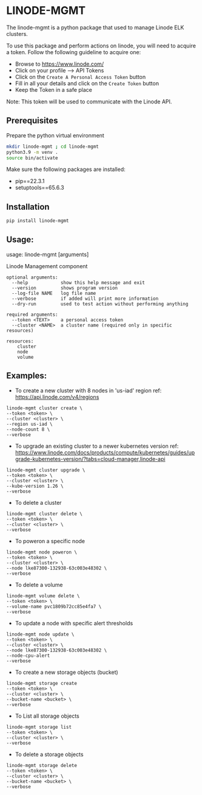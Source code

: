 # LINODE-MGMT
The linode-mgmt is a python package that used to manage Linode ELK clusters.

To use this package and perform actions on linode, you will need to acquire a token.
Follow the following guideline to acquire one:
* Browse to https://www.linode.com/
* Click on your profile --> API Tokens
* Click on the `Create A Personal Access Token` button
* Fill in all your details and click on the `Create Token` button
* Keep the Token in a safe place

Note: This token will be used to communicate with the Linode API.

## Prerequisites

Prepare the python virtual environment

```bash
mkdir linode-mgmt ; cd linode-mgmt
python3.9 -m venv .
source bin/activate
```

Make sure the following packages are installed:
- pip==22.3.1
- setuptools==65.6.3

## Installation

```bash
pip install linode-mgmt
```

## Usage:
usage: linode-mgmt <resource> <action> [arguments]

Linode Management component

```
optional arguments:
  --help            show this help message and exit
  --version         shows program version
  --log-file NAME   log file name
  --verbose         if added will print more information
  --dry-run         used to test action without performing anything

required arguments:
  --token <TEXT>    a personal access token
  --cluster <NAME>  a cluster name (required only in specific resources)

resources:
    cluster
    node
    volume
```

## Examples:

- To create a new cluster with 8 nodes in 'us-iad' region
ref: https://api.linode.com/v4/regions
```
linode-mgmt cluster create \
--token <token> \
--cluster <cluster> \
--region us-iad \
--node-count 8 \
--verbose
```

- To upgrade an existing cluster to a newer kubernetes version
ref: https://www.linode.com/docs/products/compute/kubernetes/guides/upgrade-kubernetes-version/?tabs=cloud-manager,linode-api
```
linode-mgmt cluster upgrade \
--token <token> \
--cluster <cluster> \
--kube-version 1.26 \
--verbose
```

- To delete a cluster
```
linode-mgmt cluster delete \
--token <token> \
--cluster <cluster> \
--verbose
```

- To poweron a specific node
```
linode-mgmt node poweron \
--token <token> \
--cluster <cluster> \
--node lke87300-132938-63c003e48302 \
--verbose
```

- To delete a volume
```
linode-mgmt volume delete \
--token <token> \
--volume-name pvc1809b72cc85e4fa7 \
--verbose
```

- To update a node with specific alert thresholds
```
linode-mgmt node update \
--token <token> \
--cluster <cluster> \
--node lke87300-132938-63c003e48302 \
--node-cpu-alert 
--verbose
```

- To create a new storage objects (bucket)
```
linode-mgmt storage create
--token <token> \
--cluster <cluster> \
--bucket-name <bucket> \
--verbose
```

- To List all storage objects
```
linode-mgmt storage list
--token <token> \
--cluster <cluster> \
--verbose
```

- To delete a storage objects
```
linode-mgmt storage delete
--token <token> \
--cluster <cluster> \
--bucket-name <bucket> \
--verbose
```
